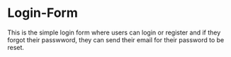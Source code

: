 # Login-Form
This is the simple login form where users can login or register and if they forgot their passwword, they can send their email for their password to be reset. 
